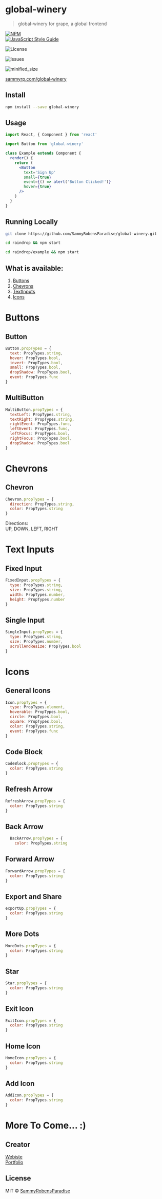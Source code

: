 # global-winery

> global-winery for grape, a global frontend

[![NPM](https://img.shields.io/npm/v/global-winery.svg)](https://www.npmjs.com/package/global-winery) \
 [![JavaScript Style Guide](https://img.shields.io/badge/Code%20Style-Prettier-orange)](https://standardjs.com)

![License](https://img.shields.io/npm/l/global-winery)

![Issues](https://img.shields.io/github/issues/SammyRobensParadise/global-winery)

![minified_size](https://img.shields.io/bundlephobia/min/global-winery)

[sammyrp.com/global-winery](https://sammyrp.com/global-winery)

## Install

```bash
npm install --save global-winery
```

## Usage

```jsx
import React, { Component } from 'react'

import Button from 'global-winery'

class Example extends Component {
  render() {
    return (
      <Button
        text='Sign Up'
        small={true}
        event={() => alert('Button Clicked!')}
        hover={true}
      />
    )
  }
}
```

## Running Locally

```bash
git clone https://github.com/SammyRobensParadise/global-winery.git
```

```bash
cd raindrop && npm start
```

```bash
cd raindrop/example && npm start
```

## What is available:

1. [Buttons](#buttons)
2. [Chevrons](#chevrons)
3. [TextInputs](#text_input)
4. [Icons](#icons)
   <br>

<a id="buttons">
</a>

# Buttons

## Button

```jsx
Button.propTypes = {
  text: PropTypes.string,
  hover: PropTypes.bool,
  invert: PropTypes.bool,
  small: PropTypes.bool,
  dropShadow: PropTypes.bool,
  event: PropTypes.func
}
```

## MultiButton

```jsx
MultiButton.propTypes = {
  textLeft: PropTypes.string,
  textRight: PropTypes.string,
  rightEvent: PropTypes.func,
  leftEvent: PropTypes.func,
  leftFocus: PropTypes.bool,
  rightFocus: PropTypes.bool,
  dropShadow: PropTypes.bool
}
```

<a id="chevrons">
</a>

# Chevrons

## Chevron

```jsx
Chevron.propTypes = {
  direction: PropTypes.string,
  color: PropTypes.string
}
```

Directions: \
UP, DOWN, LEFT, RIGHT

<a id="text_input">
</a>

# Text Inputs

## Fixed Input

```jsx
FixedInput.propTypes = {
  type: PropTypes.string,
  size: PropTypes.string,
  width: PropTypes.number,
  height: PropTypes.number
}
```

## Single Input

```jsx
SingleInput.propTypes = {
  type: PropTypes.string,
  size: PropTypes.number,
  scrollAndResize: PropTypes.bool
}
```

<a id="icons">
</a>

# Icons

## General Icons

```jsx
Icon.propTypes = {
  type: PropTypes.element,
  hoverable: PropTypes.bool,
  circle: PropTypes.bool,
  square: PropTypes.bool,
  color: PropTypes.string,
  event: PropTypes.func
}
```

## Code Block

```jsx
CodeBlock.propTypes = {
  color: PropTypes.string
}
```

## Refresh Arrow

```jsx
RefreshArrow.propTypes = {
  color: PropTypes.string
}
```

## Back Arrow

```jsx
  BackArrow.propTypes = {
    color: PropTypes.string
```

## Forward Arrow

```jsx
ForwardArrow.propTypes = {
  color: PropTypes.string
}
```

## Export and Share

```jsx
exportUp.propTypes = {
  color: PropTypes.string
}
```
## More Dots

```jsx
MoreDots.propTypes = {
  color: PropTypes.string
}
```
## Star

```jsx
Star.propTypes = {
  color: PropTypes.string
}
```
## Exit Icon

```jsx
ExitIcon.propTypes = {
  color: PropTypes.string
}
```
## Home Icon

```jsx
HomeIcon.propTypes = {
  color: PropTypes.string
}
```
## Add Icon

```jsx
AddIcon.propTypes = {
  color: PropTypes.string
}
```

# More To Come... :)

## Creator

[Webiste](https://sammyrp.com) \
[Portfolio](https://sammy.world)

## License

MIT © [SammyRobensParadise](https://github.com/SammyRobensParadise)
